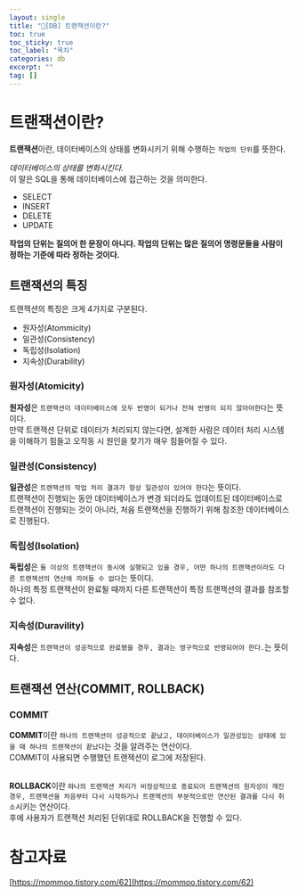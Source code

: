 ```yaml
---
layout: single
title: "📘[DB] 트랜잭션이란?"
toc: true
toc_sticky: true
toc_label: "목차"
categories: db
excerpt: ""
tag: []
---
```


# 트랜잭션이란?
**트랜잭션**이란, 데이터베이스의 상태를 변화시키기 위해 수행하는 `작업의 단위`를 뜻한다.  

*데이터베이스의 상태를 변화시킨다.*  
이 말은 SQL을 통해 데이터베이스에 접근하는 것을 의미한다.  
- SELECT  
- INSERT  
- DELETE  
- UPDATE  

**작업의 단위는 질의어 한 문장이 아니다. 작업의 단위는 많은 질의어 명령문들을 사람이 정하는 기준에 따라 정하는 것이다.**  

## 트랜잭션의 특징
트랜잭션의 특징은 크게 4가지로 구분된다.  

- 원자성(Atommicity)  
- 일관성(Consistency)  
- 독립성(Isolation)  
- 지속성(Durability)

### 원자성(Atomicity)
**원자성**은 `트랜잭션이 데이터베이스에 모두 반영이 되거나 전혀 반영이 되지 않아야한다`는 뜻이다.  
만약 트랜잭션 단위로 데이터가 처리되지 않는다면, 설계한 사람은 데이터 처리 시스템을 이해하기 힘들고 오작동 시 원인을 찾기가 매우 힘들어질 수 있다.  

### 일관성(Consistency)
**일관성**은 `트랜잭션의 작업 처리 결과가 항상 일관성이 있어야 한다`는 뜻이다.  
트랜잭션이 진행되는 동안 데이터베이스가 변경 되더라도 업데이트된 데이터베이스로 트랜잭션이 진행되는 것이 아니라, 처음 트랜잭션을 진행하기 위해 참조한 데이터베이스로 진행된다.  

### 독립성(Isolation)
**독립성**은 `둘 이상의 트랜잭션이 동시에 실행되고 있을 경우, 어떤 하나의 트랜잭션이라도 다른 트랜잭션의 연산에 끼어들 수 없다`는 뜻이다.  
하나의 특정 트랜잭션이 완료될 때까지 다른 트랜잭션이 특정 트랜잭션의 결과를 참조할 수 없다.  

### 지속성(Duravility)
**지속성**은 `트랜잭션이 성공적으로 완료됐을 경우, 결과는 영구적으로 반영되어야 한다.`는 뜻이다.  

## 트랜잭션 연산(COMMIT, ROLLBACK)
### COMMIT
**COMMIT**이란 `하나의 트랜잭션이 성공적으로 끝났고, 데이터베이스가 일관성있는 상태에 있을 때 하나의 트랜잭션이 끝났다`는 것을 알려주는 연산이다.  
COMMIT이 사용되면 수행했던 트랜잭션이 로그에 저장된다.  
<br>

**ROLLBACK**이란 `하나의 트랜잭션 처리가 비정상적으로 종료되어 트랜잭션의 원자성이 깨진 경우, 트랜잭션을 처음부터 다시 시작하거나 트랜잭션의 부분적으로만 연산된 결과를 다시 취소`시키는 연산이다.  
후에 사용자가 트랜잭션 처리된 단위대로 ROLLBACK을 진행할 수 있다.  

# 참고자료
[https://mommoo.tistory.com/62](https://mommoo.tistory.com/62)  

